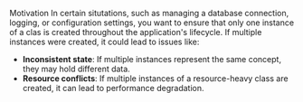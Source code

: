 Motivation 
In certain situtations, such as managing a database connection, logging, or configuration settings, you want to ensure that only one instance of a clas is created throughout the application's lifecycle. If multiple instances were created, it could lead to issues like: 
- **Inconsistent state**: If multiple instances represent the same concept, they may hold different data.
- **Resource conflicts**: If multiple instances of a resource-heavy class are created, it can lead to performance degradation.